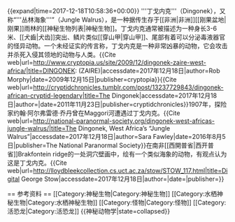 {{expand|time=2017-12-18T10:58:36+00:00}}
'''丁戈内克'''（Dingonek），又称“'''丛林海象'''”（Jungle Walrus），是一种据传生存于[[非洲|非洲]][[刚果盆地|刚果]]雨林的[[神秘生物列表|神秘生物]]。丁戈内克通常被描述为一种身长3-6米、[[犬齒|犬齿]]突出、鳞片类似[[穿山甲|穿山甲]]、尾部有着可以分泌毒液器官的怪异动物。一个未经证实的传言称，丁戈内克是一种非常凶暴的动物，它会攻击并杀死入侵其领地的动物与人类。<ref>{{Cite web|url=http://www.cryptopia.us/site/2009/12/dingonek-zaire-west-africa/|title=DINGONEK: (ZAIRE)|accessdate=2017年12月18日|author=Rob Morphy|date=2009年12月15日|publisher=cryptopia}}</ref><ref>{{Cite web|url=http://cryptidchronicles.tumblr.com/post/13237729843/dingonek-african-cryptid-legendary|title=The Dingonek|accessdate=2017年12月18日|author=|date=2011年11月23日|publisher=cryptidchronicles}}</ref>1907年，探险家约翰·阿尔弗雷德·乔丹曾在Maggori河遭遇过丁戈内克。<ref>{{Cite web|url=http://national-paranormal-society.org/dingonek-west-africas-jungle-walrus/|title=The Dingonek, West Africa’s “Jungle Walrus”|accessdate=2017年12月18日|author=Sara Fawley|date=2016年8月5日|publisher=The National Paranormal Society}}</ref>在南非[[西開普省|西开普省]]Brakfontein ridge的一处洞穴壁画中，绘有一个类似海象的动物，有观点认为这是丁戈内克。<ref>{{Cite web|url=http://lloydbleekcollection.cs.uct.ac.za/stow/STOW_117.html|title=Digital George Stow|accessdate=2017年12月18日|author=|date=|publisher=}}</ref>

== 参考资料 ==
<references />
[[Category:神秘生物|Category:神秘生物]]
[[Category:水栖神秘生物|Category:水栖神秘生物]]
[[Category:怪物|Category:怪物]]
[[Category:活恐龙|Category:活恐龙]]
{{神秘动物学|state=collapsed}}